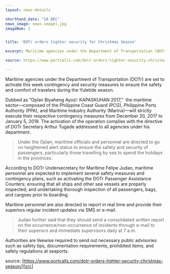 ```yaml
---
layout: news-details

shorthand_date: "18 DEC"
news_image: news-image1.jpg
imageNum: 2


title: 'DOTr orders tighter security for Christmas Season'

excerpt: Maritime agencies under the Department of Transportation (DOTr) are set to activate this week contingency and security measures to ensure the safety and comfort of travelers during the Yuletide season.

source: https://www.portcalls.com/dotr-orders-tighter-security-christmas-season/

---
```

Maritime agencies under the Department of Transportation (DOTr) are set to activate this week contingency and security measures to ensure the safety and comfort of travelers during the Yuletide season.

Dubbed as “Oplan Biyaheng Ayos!: KAPASKUHAN 2017,”&nbsp; the maritime sector—composed of the Philippine Coast Guard (PCG), Philippine Ports Authority (PPA), and Maritime Industry Authority (Marina)—will strictly execute their respective contingency measures from December 20, 2017 to January 5, 2018. The activation of the operation complies with the directive of DOTr Secretary Arthur Tugade addressed to all agencies under his department.

>Under the Oplan, maritime officials and personnel are directed to go on heightened alert status to ensure the safety and security of passengers, particularly those travelling by sea to spend the holidays in the provinces.

According to DOTr Undersecretary for Maritime Felipe Judan, maritime personnel are expected to implement several safety measures and contingency plans, such as activating the DOTr Passenger Assistance Counters; ensuring that all ships and other sea vessels are properly inspected; and undertaking thorough inspection of all passengers, bags, and cargoes prior to boarding.

Maritime personnel are also directed to report in real time and provide their superiors regular incident updates via SMS or e-mail.

>Judan further said that they should send a consolidated written report on the occurrence/non-occurrence of incidents through e-mail to their superiors and immediate supervisors daily at 7 a.m.

Authorities are likewise required to send out necessary public advisories such as safety tips, documentation requirements, prohibited items, and safety regulations at seaports.


source: [https://www.portcalls.com/dotr-orders-tighter-security-christmas-season/][src]

[src]: https://www.portcalls.com/dotr-orders-tighter-security-christmas-season/

